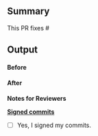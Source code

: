 ## Summary
<!-- Provide a high-level summary of the change. -->
This PR fixes #

## Output
<!-- If applicable, please provide examples of the output changes. -->

#### Before

#### After


**Notes for Reviewers**


**[Signed commits](https://github.com/buildpacks/.github/blob/main/CONTRIBUTING.md#sign-off-process)**
- [ ] Yes, I signed my commits.
 

<!--
Thank you for contributing to Cloud Native Buildpacks! 

Contributing Conventions:

1. Run `make prepare-for-pr` before submitting a PR. 
2. Sign your commits

By following the community's contribution conventions upfront, the review process will 
be accelerated and your PR merged more quickly.
-->
